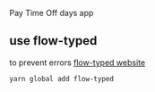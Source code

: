 Pay Time Off days app

## use flow-typed

to prevent errors [flow-typed website](https://github.com/flowtype/flow-typed)

```
yarn global add flow-typed
```

